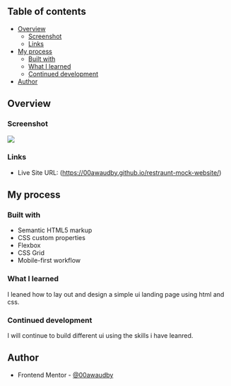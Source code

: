  

## Table of contents

- [Overview](#overview)
  - [Screenshot](#screenshot)
  - [Links](#links)
- [My process](#my-process)
  - [Built with](#built-with)
  - [What I learned](#what-i-learned)
  - [Continued development](#continued-development)
- [Author](#author)




## Overview



### Screenshot

![](./screenshot.jpg)



### Links


- Live Site URL: (https://00awaudby.github.io/restraunt-mock-website/)

## My process

### Built with

- Semantic HTML5 markup
- CSS custom properties
- Flexbox
- CSS Grid
- Mobile-first workflow


### What I learned
I leaned how to lay out and design a simple ui landing page using html and css.



### Continued development

I will continue to build different ui using the skills i have leanred.



## Author

- Frontend Mentor - [@00awaudby](https://www.frontendmentor.io/profile/00awaudby)




